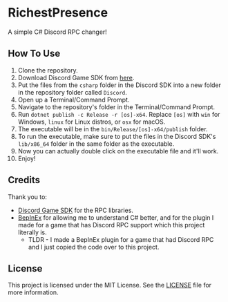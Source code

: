 # RichestPresence
A simple C# Discord RPC changer!
## How To Use
1. Clone the repository.
2. Download Discord Game SDK from [here](https://discordapp.com/developers/docs/game-sdk/sdk-starter-guide).
3. Put the files from the `csharp` folder in the Discord SDK into a new folder in the repository folder called `Discord`.
4. Open up a Terminal/Command Prompt.
5. Navigate to the repository's folder in the Terminal/Command Prompt.
6. Run `dotnet publish -c Release -r [os]-x64`. Replace `[os]` with `win` for Windows, `linux` for Linux distros, or `osx` for macOS.
7. The executable will be in the `bin/Release/[os]-x64/publish` folder.
8. To run the executable, make sure to put the files in the Discord SDK's `lib/x86_64` folder in the same folder as the executable.
9. Now you can actually double click on the executable file and it'll work.
10. Enjoy!

## Credits
Thank you to:
- [Discord Game SDK](https://discordapp.com/developers/docs/game-sdk/sdk-starter-guide) for the RPC libraries.
- [BepInEx](https://github.com/BepInEx/BepInEx) for allowing me to understand C# better, and for the plugin I made for a game that has Discord RPC support which this project literally is.
  - TLDR - I made a BepInEx plugin for a game that had Discord RPC and I just copied the code over to this project.

## License
This project is licensed under the MIT License. See the [LICENSE](LICENSE.md) file for more information.
